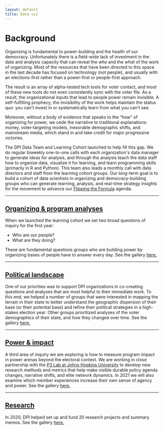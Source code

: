 ```yaml
---
layout: default
title: Data viz
---
```

# Background
Organizing is fundamental to power-building and the health of our democracy. Unfortunately there is a field-wide lack of investment in the data and analysis capacity that can reveal the <i>who</i> and the <i>what</i> of the work of organizing. Most of the resources that have been directed to this space in the last decade has focused on technology (not people), and usually with an elections-first rather than a power-first or people-first approach.

The result is an array of alpha-tested tech tools for voter contact, and most of these new tools do not even consistently sync with the voter file. As a result, the organizational inputs that lead to people power remain invisible. A self-fulfilling prophecy, the invisibility of the work helps maintain the status quo: you can't invest in or systematically learn from what you can't see.

Moreover, without a body of evidence that speaks to the “how” of organizing for power, we cede the narrative to traditional explanations: money, voter-targeting models, inexorable demographic shifts, and mainstream media, which stand in and take credit for major progressive victories.

The DPI Data Team and Learning Cohort launched to help fill this gap. We do regular biweekly one-to-one calls with each organization's data manager to generate ideas for analysis, and through the analysis teach the data staff how to organize data, visualize it for learning, and learn programming skills (primarily in R and Python). This team also leads a monthly call with data directors and staff from the learning cohort groups. Our long-term goal is to build a cohort of data scientists in organizing and democracy-building groups who can generate learning, analysis, and real-time strategy insights for the movement to advance our <a href="https://democracy-power-innovation.github.io/blog/2020/09/23/flip-the-formula">Flipping the Formula</a> agenda.

---
## <a href="/data-viz/organizing/index.html"> Organizing & program analyses </a>
When we launched the learning cohort we set two broad questions of inquiry for the first year:

- Who are our people?
- What are they doing?

These are fundamental questions groups who are building power by organizing bases of people have to answer every day. See the gallery <a href="/data-viz/organizing/index.html"> here.</a>

---
## <a href="/data-viz/pol-landscape/index.html"> Political landscape</a>
One of our priorities was to support DPI organizations in co-creating questions and analyses that are most helpful to their immediate work. To this end, we helped a number of groups that were interested in mapping the terrain in their state to better understand the geographic dispersion of their base (or their potential base) and refine their political strategies in a high-stakes election year. Other groups prioritized analyses of the voter demographics of their state, and how they changed over time. See the gallery <a href="/data-viz/pol-landscape/index.html"> here.</a>

---
## <a href="/data-viz/power/index.html"> Power & impact </a>
A third area of inquiry we are exploring is how to measure program impact in power arenas beyond the electoral context. We are working in close partnership with the <a href="https://snfagora.jhu.edu/project/p3-lab/">P3 Lab at Johns Hopkins University</a> to develop new research methods and metrics that help make visible durable policy agenda changes, narrative shifts, and elite network dynamics. In 2021 we will also examine which member experiences increase their own sense of agency and power. See the gallery <a href="/data-viz/power/index.html"> here.</a>

---
## <a href="/data-viz/research/index.html"> Research</a>
In 2020, DPI helped set up and fund 20 research projects and summary memos. See the gallery <a href="/data-viz/research/index.html"> here.</a>


